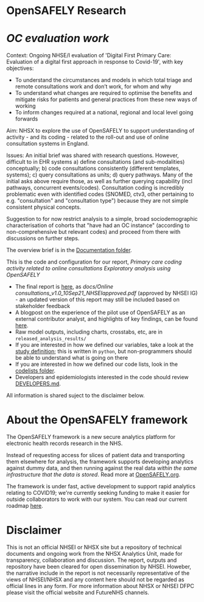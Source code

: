 # OpenSAFELY Research

# _OC evaluation work_

Context: Ongoing NHSE/I evaluation of 'Digital First Primary Care: Evaluation of a digital first approach in response to Covid-19', with key objectives:
*	To understand the circumstances and models in which total triage and remote consultations work and don’t work, for whom and why
*	To understand what changes are required to optimise the benefits and mitigate risks for patients and general practices from these new ways of working
*	To inform changes required at a national, regional and local level going forwards

Aim: NHSX to explore the use of OpenSAFELY to support understanding of activity - and its coding - related to the roll-out and use of online consultation systems in England.

Issues:
An initial brief was shared with research questions.
However, difficult to in EHR systems a) define consultations (and sub-modalities) conceptually; b) code consultations consistently (different templates, systems); c) query consultations as units; d) query pathways. Many of the initial asks above require those, as well as further querying capability (incl pathways, concurrent events/codes). Consultation coding is incredibly problematic even with identified codes (SNOMED, ctv3, other pertaining to e.g. "consultation" and "consultation type") because they are not simple consistent physical concepts.

Suggestion to for now restrict analysis to a simple, broad sociodemographic characterisation of cohorts that "have had an OC instance" (according to non-comprehensive but relevant codes) and proceed from there with discussions on further steps.

The overview brief is in the [Documentation folder](./docs).

This is the code and configuration for our report, _Primary care coding activity related to online consultations
Exploratory analysis using OpenSAFELY_

* The final report is [here](./docs), as _docs/Online consultations_v1.0_10Sep21_NHSEIapproved.pdf_ (approved by NHSEI IG) - an updated version of this report may still be included based on stakeholder feedback
* A blogpost on the experience of the pilot use of OpenSAFELY as an external contributor analyst, and highlights of key findings, can be found [here](https://nhsx.github.io/AnalyticsUnit/openSafely_onlineconsultations.html). 
* Raw model outputs, including charts, crosstabs, etc, are in `released_analysis_results/`
* If you are interested in how we defined our variables, take a look at the [study definition](analysis/study_definition.py); this is written in `python`, but non-programmers should be able to understand what is going on there
* If you are interested in how we defined our code lists, look in the [codelists folder](./codelists/).
* Developers and epidemiologists interested in the code should review
[DEVELOPERS.md](./docs/DEVELOPERS.md).

All information is shared suject to the disclaimer below.

# About the OpenSAFELY framework

The OpenSAFELY framework is a new secure analytics platform for
electronic health records research in the NHS.

Instead of requesting access for slices of patient data and
transporting them elsewhere for analysis, the framework supports
developing analytics against dummy data, and then running against the
real data *within the same infrastructure that the data is stored*.
Read more at [OpenSAFELY.org](https://opensafely.org).

The framework is under fast, active development to support rapid
analytics relating to COVID19; we're currently seeking funding to make
it easier for outside collaborators to work with our system.  You can
read our current roadmap [here](ROADMAP.md).

# Disclaimer

This is not an official NHSEI or NHSX site but a repository of technical documents and ongoing work from the NHSX Analytics Unit, made for transparency, collaboration and discussion. The report, outputs and repository have been cleared for open dissemination by NHSEI. Howeber, the narrative include in the report is not necessarily representative of the views of NHSEI/NHSX and any content here should not be regarded as official lines in any form. For more information about NHSX or NHSEI DFPC please visit the official website and FutureNHS channels.
